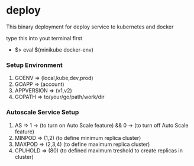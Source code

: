 # deploy

This binary deployment for deploy service to kubernetes and docker

type this into yout terminal first
- $> eval $(minikube docker-env)

### Setup Environment
1. GOENV => (local,kube,dev,prod)
2. GOAPP => (account)
3. APPVERSION => (v1,v2)
4. GOPATH => to/your/go/path/work/dir

### Autoscale Service Setup
1. AS => 1 -> (to turn on Auto Scale feature) && 0 -> (to turn off Auto Scale feature)
2. MINPOD => (1,2) (to define minimum replica cluster)
3. MAXPOD => (2,3,4) (to define maximum replica cluster)
4. CPUHOLD => (80) (to defined maximum treshold to create replicas in cluster)
